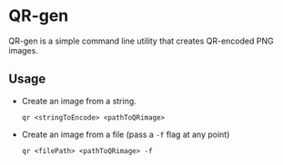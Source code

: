 # QR-gen 

QR-gen is a simple command line utility that creates QR-encoded PNG images.

## Usage
   
- Create an image from a string.

  `qr <stringToEncode> <pathToQRimage>`

- Create an image from a file (pass a `-f` flag at any point)
  
  `qr <filePath> <pathToQRimage> -f`
